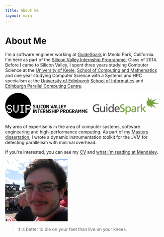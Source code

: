 ```yaml
---
title: About me
layout: main
---
```


# About Me
I'm a software engineer working at [GuideSpark](http://guidespark.com) in Menlo Park, California. I'm here as part of the [Silicon Valley Internship Programme](http://siliconvalleyinternship.com), Class of 2014. Before I came to Silicon Valley, I spent three years studying Computer Science at the [University of Keele](http://keele.ac.uk), [School of Computing and Mathematics](http://keele.ac.uk/scm) and one year studying Computer Science with a Systems and HPC specialism at the [University of Edinburgh](http://www.ed.ac.uk) [School of Informatics](http://www.inf.ed.ac.uk) and [Edinburgh Parallel Computing Centre](http://www.epcc.ed.ac.uk).

![SVIP and GuideSpark logo](assets/svip-guidespark.png)

My area of expertise is in the area of computer systems, software engineering and high-performance computing. As part of my [Masters dissertation](research-and-teaching/locomotion.html), I wrote a dynamic instrumentation toolkit for the JVM for detecting parallelism with minimal overhead.

If you're interested, you can see my [CV](cv.html) and [what I'm reading at Mendeley](http://www.mendeley.com/profiles/christopher-atkin-granville/).

![This is me](assets/me-colour.jpg "Pengiuns rock")

> It is better to die on your feet than live on your knees.